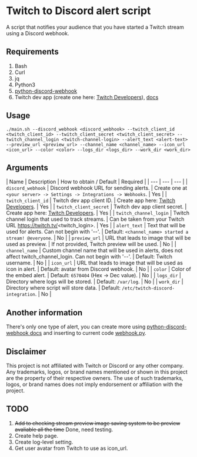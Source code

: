 # Twitch to Discord alert script
A script that notifies your audience that you have started a Twitch stream using a Discord webhook.<br />
## Requirements
1. Bash
2. Curl
3. jq
4. Python3
5. [python-discord-webhook](https://github.com/lovvskillz/python-discord-webhook/)
6. Twitch dev app (create one here: [Twitch Developers](https://dev.twitch.tv/console)), [docs](https://dev.twitch.tv/docs/api/get-started)
## Usage
`./main.sh --discord_webhook <discord_webhook> --twitch_client_id <twitch_client_id> --twitch_client_secret <twitch_client_secret> --twitch_channel_login <twitch-channel-login> --alert_text <alert-text> --preview_url <preview_url> --channel_name <channel_name> --icon_url <icon_url> --color <color> --logs_dir <logs_dir> --work_dir <work_dir>`<br />
## Arguments
| Name | Description | How to obtain / Default | Required |
| --- | --- | --- |
| `discord_webhook` | Discord webhook URL for sending alerts. | Create one at `<your server> -> Settings -> Integrations -> Webhooks`. | Yes |
| `twitch_client_id` | Twitch dev app client ID. | Create app here: [Twitch Developers](https://dev.twitch.tv/console). | Yes |
| `twitch_client_secret` | Twitch dev app client secret. | Create app here: [Twitch Developers](https://dev.twitch.tv/console). | Yes |
| `twitch_channel_login` | Twitch channel login that used to track streams. | Can be taken from your Twitch URL https://twitch.tv/<twitch_login>. | Yes |
| `alert_text` | Text that will be used for alerts. Can not begin with '--'. | Default: `<channel_name> started a stream! @everyone`. | No |
| `preview_url` | URL that leads to image that will be used as preview. | If not provided, Twitch preview will be used. | No |
| `channel_name` | Custom channel name that will be used in alerts, does not affect twitch_channel_login. Can not begin with '--'. | Default: Twitch username. | No |
| `icon_url` | URL that leads to image that will be used as icon in alert. | Default: avatar from Discord webhook. | No |
| `color` | Color of the embed alert. | Default: `6570404` (Hex -> Dec value). | No |
| `logs_dir` | Directory where logs will be stored. | Default: `/var/log`. | No |
| `work_dir` | Directory where script will store data. | Default: `/etc/twitch-discord-integration`. | No |
## Another information
There's only one type of alert, you can create more using [python-discord-webhook docs](https://github.com/lovvskillz/python-discord-webhook/#basic-webhook) and inserting to current code [webhook.py](/webhook.py).<br />
## Disclaimer
This project is not affiliated with Twitch or Discord or any other company. Any trademarks, logos, or brand names mentioned or shown in this project are the property of their respective owners. The use of such trademarks, logos, or brand names does not imply endorsement or affiliation with the project.
## TODO
1. ~~Add to checking stream preview image saving system to be preview avaliable all the time~~ Done, need testing.
2. Create help page.
3. Create log-level setting.
4. Get user avatar from Twitch to use as icon_url.